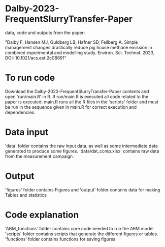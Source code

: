 # Dalby-2023-FrequentSlurryTransfer-Paper
data, code and outputs from the paper: 

"Dalby F, Hansen MJ, Guldberg LB, Hafner SD, Feilberg A. 
Simple management changes drastically reduce pig house methane emission in combined experimental and modelling study.
Environ. Sci. Technol. 2023, DOI: 10.1021/acs.est.2c08891"

# To run code 
Download the Dalby-2023-FrequentSlurryTransfer-Paper contents and open 'run/main.R' in R. If run/main.R is executed all code related to the paper is executed. main.R runs all the R files in the 'scripts' folder and must be run in the sequence given in main.R for correct execution and dependencies. 

# Data input
'data' folder contains the raw input data, as well as some intermediate data generated to produce some figures. 
'data/dat_comp.xlsx' contains raw data from the measurement campaign. 

# Output
'figures' folder contains Figures and 
'output' folder contains data for making Tables and statistics

# Code explanation
'ABM_functions' folder contains core code needed to run the ABM model
'scripts' folder contains scripts that generate the different figures or tables. 
'functions' folder contains functions for saving figures


